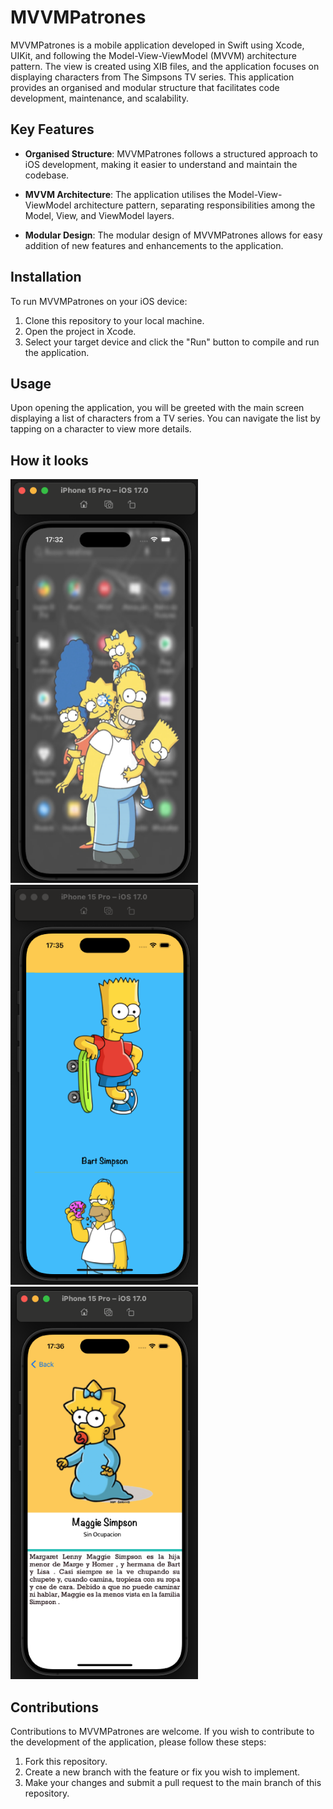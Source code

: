 # MVVMPatrones

MVVMPatrones is a mobile application developed in Swift using Xcode, UIKit, and following the Model-View-ViewModel (MVVM) architecture pattern. The view is created using XIB files, and the application focuses on displaying characters from The Simpsons TV series. This application provides an organised and modular structure that facilitates code development, maintenance, and scalability.


## Key Features

- **Organised Structure**: MVVMPatrones follows a structured approach to iOS development, making it easier to understand and maintain the codebase.

- **MVVM Architecture**: The application utilises the Model-View-ViewModel architecture pattern, separating responsibilities among the Model, View, and ViewModel layers.

- **Modular Design**: The modular design of MVVMPatrones allows for easy addition of new features and enhancements to the application.

## Installation

To run MVVMPatrones on your iOS device:

1. Clone this repository to your local machine.
2. Open the project in Xcode.
3. Select your target device and click the "Run" button to compile and run the application.

## Usage

Upon opening the application, you will be greeted with the main screen displaying a list of characters from a TV series. You can navigate the list by tapping on a character to view more details.


## How it looks

<img src="https://raw.githubusercontent.com/nataliacamero/MVVMPatrones/main/readmeSources/LounchScreen.png" alt="launch_screen" width="300"/>
<img src="https://raw.githubusercontent.com/nataliacamero/MVVMPatrones/main/readmeSources/homeScreen.png" alt="home_app_screen" width="300"/>
<img src="https://raw.githubusercontent.com/nataliacamero/MVVMPatrones/main/readmeSources/detailApp.png" alt="detail_screen" width="300"/>





## Contributions

Contributions to MVVMPatrones are welcome. If you wish to contribute to the development of the application, please follow these steps:

1. Fork this repository.
2. Create a new branch with the feature or fix you wish to implement.
3. Make your changes and submit a pull request to the main branch of this repository.

